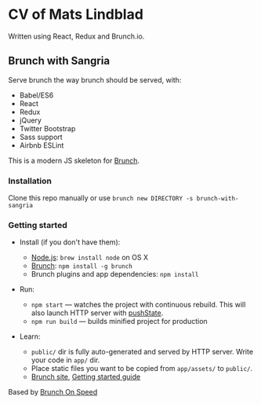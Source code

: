 # CV of Mats Lindblad

Written using React, Redux and Brunch.io.

## Brunch with Sangria

Serve brunch the way brunch should be served, with:

- Babel/ES6
- React
- Redux
- jQuery
- Twitter Bootstrap
- Sass support
- Airbnb ESLint

This is a modern JS skeleton for [Brunch](http://brunch.io).

### Installation

Clone this repo manually or use `brunch new DIRECTORY -s brunch-with-sangria`

### Getting started

- Install (if you don't have them):
  - [Node.js](http://nodejs.org): `brew install node` on OS X
  - [Brunch](http://brunch.io): `npm install -g brunch`
  - Brunch plugins and app dependencies: `npm install`

- Run:
  - `npm start` — watches the project with continuous rebuild. This will also launch HTTP server with [pushState](https://developer.mozilla.org/en-US/docs/Web/Guide/API/DOM/Manipulating_the_browser_history).
  - `npm run build` — builds minified project for production

- Learn:
  - `public/` dir is fully auto-generated and served by HTTP server.  Write your code in `app/` dir.
  - Place static files you want to be copied from `app/assets/` to `public/`.
  - [Brunch site](http://brunch.io), [Getting started guide](https://github.com/brunch/brunch-guide#readme)

Based by [Brunch On Speed](https://github.com/jfilter/brunch-on-speed)
